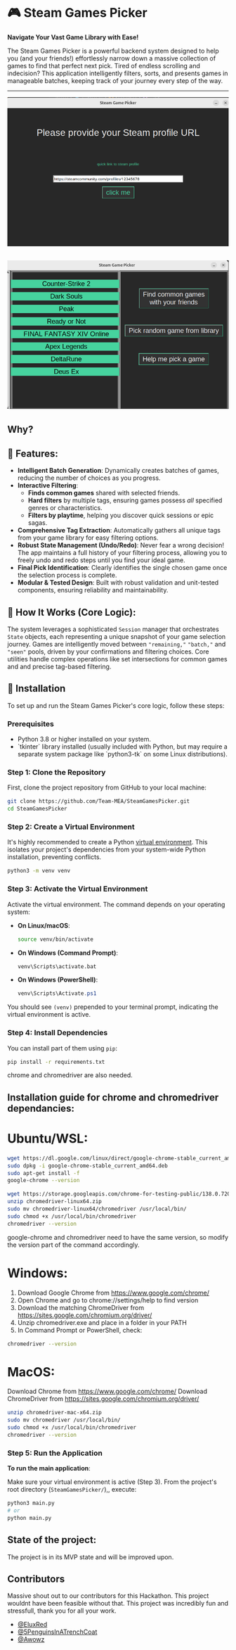 # 🎮 Steam Games Picker

**Navigate Your Vast Game Library with Ease!**

The Steam Games Picker is a powerful backend system designed to help you (and your friends!) effortlessly narrow down a massive collection of games to find that perfect next pick. Tired of endless scrolling and indecision? This application intelligently filters, sorts, and presents games in manageable batches, keeping track of your journey every step of the way.

--------------
![Setup Sample](/assets/StartUpMenu.png "Setup Sample")

![Display Sample](/assets/GameDisplayMenu.png "Display Sample")
--------------
## Why?

## 📱 Features:

*   **Intelligent Batch Generation**: Dynamically creates batches of games, reducing the number of choices as you progress.
*   **Interactive Filtering**:
    *   **Finds common games** shared with selected friends.
    *   **Hard filters** by multiple tags, ensuring games possess *all* specified genres or characteristics.
    *   **Filters by playtime**, helping you discover quick sessions or epic sagas.
*   **Comprehensive Tag Extraction**: Automatically gathers all unique tags from your game library for easy filtering options.
*   **Robust State Management (Undo/Redo)**: Never fear a wrong decision! The app maintains a full history of your filtering process, allowing you to freely undo and redo steps until you find your ideal game.
*   **Final Pick Identification**: Clearly identifies the single chosen game once the selection process is complete.
*   **Modular & Tested Design**: Built with robust validation and unit-tested components, ensuring reliability and maintainability.

## 🧩 How It Works (Core Logic):

The system leverages a sophisticated `Session` manager that orchestrates `State` objects, each representing a unique snapshot of your game selection journey. Games are intelligently moved between `"remaining,"` `"batch,"` and `"seen"` pools, driven by your confirmations and filtering choices. Core utilities handle complex operations like set intersections for common games and and precise tag-based filtering.

## 🔧 Installation

To set up and run the Steam Games Picker's core logic, follow these steps:

### Prerequisites

*   Python 3\.8 or higher installed on your system\.
*   \`tkinter\` library installed (usually included with Python\, but may require a separate system package like \`python3\-tk\` on some Linux distributions)\.

### Step 1: Clone the Repository

First, clone the project repository from GitHub to your local machine\:

```bash
git clone https://github.com/Team-MEA/SteamGamesPicker.git
cd SteamGamesPicker
```

### Step 2: Create a Virtual Environment

It's highly recommended to create a Python [virtual environment](https://docs.python.org/3/library/venv.html). This isolates your project's dependencies from your system-wide Python installation, preventing conflicts.

```bash
python3 -m venv venv
```

### Step 3: Activate the Virtual Environment

Activate the virtual environment\. The command depends on your operating system\:

*   **On Linux/macOS**:
    ```bash
    source venv/bin/activate
    ```
*   **On Windows (Command Prompt)**:
    ```cmd
    venv\Scripts\activate.bat
    ```
*   **On Windows (PowerShell)**:
    ```powershell
    venv\Scripts\Activate.ps1
    ```

You should see `(venv)` prepended to your terminal prompt\, indicating the virtual environment is active\.

### Step 4: Install Dependencies

You can install part of them using `pip`:

```bash
pip install -r requirements.txt
```

chrome and chromedriver are also needed.


## Installation guide for chrome and chromedriver dependancies:

# Ubuntu/WSL:
```bash
wget https://dl.google.com/linux/direct/google-chrome-stable_current_amd64.deb
sudo dpkg -i google-chrome-stable_current_amd64.deb
sudo apt-get install -f
google-chrome --version
```
```bash
wget https://storage.googleapis.com/chrome-for-testing-public/138.0.7204.168/linux64/chromedriver-linux64.zip
unzip chromedriver-linux64.zip
sudo mv chromedriver-linux64/chromedriver /usr/local/bin/
sudo chmod +x /usr/local/bin/chromedriver
chromedriver --version
```
google-chrome and chromedriver need to have the same version, so modify the version part of the command accordingly.

# Windows:
 1. Download Google Chrome from https://www.google.com/chrome/
 2. Open Chrome and go to chrome://settings/help to find version
 3. Download the matching ChromeDriver from https://sites.google.com/chromium.org/driver/
 4. Unzip chromedriver.exe and place in a folder in your PATH
 5. In Command Prompt or PowerShell, check:
```bash
chromedriver --version
```
# MacOS:
 Download Chrome from https://www.google.com/chrome/
 Download ChromeDriver from https://sites.google.com/chromium.org/driver/
 ```bash
unzip chromedriver-mac-x64.zip
sudo mv chromedriver /usr/local/bin/
sudo chmod +x /usr/local/bin/chromedriver
chromedriver --version
```

### Step 5: Run the Application

**To run the main application**:

Make sure your virtual environment is active (Step 3). From the project's root directory (`SteamGamesPicker/`),, execute:

```bash
python3 main.py
# or
python main.py
```

## State of the project:
The project is in its MVP state and will be improved upon.

## Contributors
Massive shout out to our contributors for this Hackathon. This project wouldnt have been feasible without that.
This project was incredibly fun and stressfull, thank you for all your work.

- [@EluxRed](https://github.com/EluxRed)
- [@5PenguinsInATrenchCoat](https://github.com/5PenguinsInATrenchCoat)
- [@Awowz](https://github.com/Awowz)
